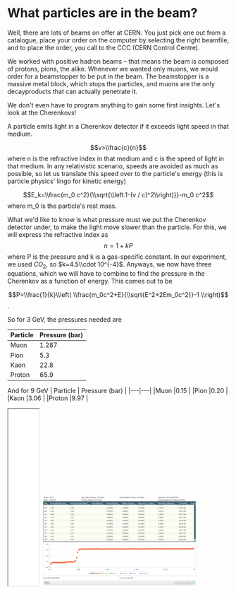 What particles are in the beam?
===============================

Well, there are lots of beams on offer at CERN. You just pick one out from a catalogue, place your order on the computer by selecting the right beamfile, and to place the order, you call to the CCC (CERN Control Centre).

We worked with positive hadron beams – that means the beam is composed of protons, pions, the alike.
Whenever we wanted only muons, we would order for a beamstopper to be put in the beam. The beamstopper is a massive metal block, which stops the particles, and muons are the only decayproducts that can actually penetrate it.

We don't even have to program anything to gain some first insights. Let's look at the Cherenkovs!

A particle emits light in a Cherenkov detector if it exceeds light speed in that medium.

$$v>\\frac{c}{n}$$
where n is the refractive index in that medium and c is the speed of light in that medium. In any relativistic scenario, speeds are avoided as much as possible, so let us translate this speed over to the particle's energy (this is particle physics' lingo for kinetic energy)

$$E_k=\\frac{m_0 c^2}{\\sqrt{\\left.1-(v / c)^2\\right)}}-m_0 c^2$$ where m_0 is the particle's rest mass.

What we'd like to know is what pressure must we put the Cherenkov detector under, to make the light move slower than the particle. For this, we will express the refractive index as
$$n=1+kP$$
where P is the pressure and k is a gas-specific constant. In our experiment, we used $CO_2$, so $k=4.5\\cdot 10^{-4}$.
Anyways, we now have three equations, which we will have to combine to find the pressure in the Cherenkov as a function of energy. This comes out to be

$$P=\\frac{1}{k}\\left( \\frac{m_0c^2+E}{\\sqrt{E^2+2Em_0c^2}}-1 \\right)$$.

So for 3 GeV, the pressures needed are

| Particle  | Pressure (bar) |
|---|---|
|Muon   |1.287   |
|Pion   |5.3   |
|Kaon   |22.8   |
|Proton |65.9   |

And for 9 GeV
| Particle  | Pressure (bar) |
|---|---|
|Muon   |0.15   |
|Pion   |0.20   |
|Kaon   |3.06   |
|Proton |9.97   |

<iframe src="../Files/pressure_vs_cherenkov.html" width="70 %" height="400"></iframe>



<img src="../articles/images/Identification/3GeVhadron.png" alt="" width="70%" height="auto">
